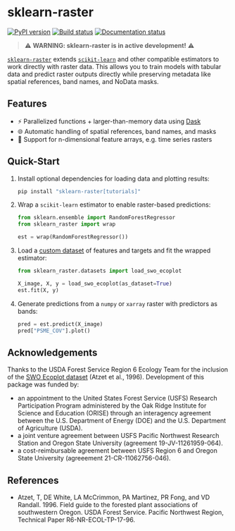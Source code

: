 # sklearn-raster

[![PyPI version](https://badge.fury.io/py/sklearn-raster.svg)](https://pypi.org/project/sklearn-raster/)
[![Build status](https://github.com/lemma-osu/sklearn-raster/actions/workflows/ci.yaml/badge.svg)](https://github.com/lemma-osu/sklearn-raster/actions/workflows/ci.yaml) [![Documentation status](https://readthedocs.org/projects/sklearn-raster/badge/?version=latest)](https://sklearn-raster.readthedocs.io/)

> ⚠️ **WARNING: sklearn-raster is in active development!** ⚠️

[`sklearn-raster`](https://github.com/lemma-osu/sklearn-raster) extends [`scikit-learn`](https://scikit-learn.org/stable/) and other compatible estimators to work directly with raster data. This allows you to train models with tabular data and predict raster outputs directly while preserving metadata like spatial references, band names, and NoData masks.

## Features

- ⚡ Parallelized functions + larger-than-memory data using [Dask](https://www.dask.org/)
- 🌐 Automatic handling of spatial references, band names, and masks
- 🔢 Support for n-dimensional feature arrays, e.g. time series rasters

## Quick-Start

1. Install optional dependencies for loading data and plotting results:

    ```bash
    pip install "sklearn-raster[tutorials]"
    ```

1. Wrap a `scikit-learn` estimator to enable raster-based predictions:

    ```python
    from sklearn.ensemble import RandomForestRegressor
    from sklearn_raster import wrap

    est = wrap(RandomForestRegressor())
    ```

1. Load a [custom dataset](https://sklearn-raster.readthedocs.io/en/latest/api/datasets/swo_ecoplot) of features and targets and fit the wrapped estimator:

    ```python
    from sklearn_raster.datasets import load_swo_ecoplot

    X_image, X, y = load_swo_ecoplot(as_dataset=True)
    est.fit(X, y)
    ```

1. Generate predictions from a `numpy` or `xarray` raster with predictors as bands:

    ```python
    pred = est.predict(X_image)
    pred["PSME_COV"].plot()
    ```

## Acknowledgements

Thanks to the USDA Forest Service Region 6 Ecology Team for the inclusion of the [SWO Ecoplot dataset](https://sklearn-raster.readthedocs.io/en/latest/api/datasets/swo_ecoplot) (Atzet et al., 1996). Development of this package was funded by:

- an appointment to the United States Forest Service (USFS) Research Participation Program administered by the Oak Ridge Institute for Science and Education (ORISE) through an interagency agreement between the U.S. Department of Energy (DOE) and the U.S. Department of Agriculture (USDA).
- a joint venture agreement between USFS Pacific Northwest Research Station and Oregon State University (agreement 19-JV-11261959-064).
- a cost-reimbursable agreement between USFS Region 6 and Oregon State University (agreeement 21-CR-11062756-046).

## References

- Atzet, T, DE White, LA McCrimmon, PA Martinez, PR Fong, and VD Randall. 1996. Field guide to the forested plant associations of southwestern Oregon. USDA Forest Service. Pacific Northwest Region, Technical Paper R6-NR-ECOL-TP-17-96.
